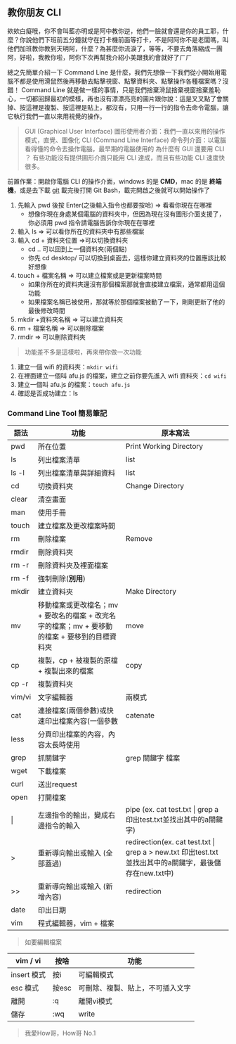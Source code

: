 ## 教你朋友 CLI
欸欸白癡哦，你不會叫藍亦明或是阿中教你逆，他們一臉就會還是你的員工耶，什麼？你說他們下班前五分鐘就守在打卡機前面等打卡，不是阿阿你不是老闆嗎，叫他們加班教你教到天明阿，什麼？為甚麼你流淚了，等等，不要去角落縮成一團阿，好啦，我教你啦，阿你下次再幫我介紹小美跟我約會就好了ㄏㄏ

總之先簡單介紹一下 Command Line 是什麼，我們先想像一下我們從小開始用電腦不都是使用滑鼠然後再移動去點擊視窗、點擊資料夾、點擊操作各種檔案嗎？沒錯！ Command Line 就是做一樣的事情，只是我們捨棄滑鼠捨棄視窗捨棄羞恥心，一切都回歸最初的模樣，再也沒有漂漂亮亮的圖片跟你說：這是叉叉點了會關掉、按這裡是複製、按這裡是貼上，都沒有，只用一行一行的指令去命令電腦，讓它執行我們一直以來用視覺的操作。

>GUI (Graphical User Interface) 圖形使用者介面：我們一直以來用的操作模式，直覺、圖像化
>CLI (Command Line Interface) 命令列介面：以電腦看得懂的命令去操作電腦，最早期的電腦使用的
>為什麼有 GUI 還要用 CLI ？ 有些功能沒有提供圖形介面只能用 CLI 達成，而且有些功能 CLI 速度快很多。

前置作業：開啟你電腦 CLI 的操作介面，windows 的是 **CMD**，mac 的是 **終端機**，或是去下載 [git](https://git-scm.com/) 載完後打開 Git Bash，載完開啟之後就可以開始操作了
1. 先輸入 pwd 後按 Enter(之後輸入指令也都要按哈) => 看看你現在在哪裡
     - 想像你現在身處某個電腦的資料夾中，但因為現在沒有圖形介面支援了，你必須用 pwd 指令請電腦告訴你你現在在哪裡
2. 輸入 ls => 可以看你所在的資料夾中有那些檔案
3. 輸入 cd + 資料夾位置 =>可以切換資料夾
    - cd \.\. 可以回到上一個資料夾(兩個點)
    - 你先 cd desktop/ 可以切換到桌面去，這樣你建立資料夾的位置應該比較好想像
4. touch + 檔案名稱 => 可以建立檔案或是更新檔案時間
    - 如果你所在的資料夾還沒有那個檔案那就會直接建立檔案，通常都用這個功能
    - 如果檔案名稱已被使用，那就等於那個檔案被動了一下，剛剛更新了他的最後修改時間
5. mkdir +資料夾名稱 => 可以建立資料夾
6. rm + 檔案名稱 => 可以刪除檔案
7. rmdir => 可以刪除資料夾

>功能差不多是這樣啦，再來帶你做一次功能

1. 建立一個 wifi 的資料夾：`mkdir wifi`
2. 在裡面建立一個叫 afu.js 的檔案，建立之前你要先進入 wifi 資料夾：`cd wifi`
3. 建立一個叫 afu.js 的檔案：`touch afu.js`
4. 確認是否成功建立：ls 

### Command Line Tool 簡易筆記

|   語法   |   功能   | 原本寫法 |
|---------|---------|---------|
| pwd     | 所在位置 |Print Working Directory|
| ls     | 列出檔案清單 |   list    |
| ls -l    | 列出檔案清單與詳細資料 |   list    |
| cd     | 切換資料夾 |Change Directory|
| clear  | 清空畫面 |       |
|man |使用手冊|
|touch|建立檔案及更改檔案時間|
|rm |刪除檔案|Remove|
|rmdir |刪除資料夾|
|rm -r |刪除資料夾及裡面檔案|
|rm -f |強制刪除(**別用**)|
|mkdir |建立資料夾|Make Directory|
|mv |移動檔案或更改檔名；mv + 要改名的檔案 + 改完名字的檔案；mv + 要移動的檔案 + 要移到的目標資料夾|move|
|cp |複製，cp + 被複製的原檔 + 複製出來的檔案|copy|
|cp -r|複製資料夾|
|vim/vi|文字編輯器|兩模式|
|cat|連接檔案(兩個參數)或快速印出檔案內容(一個參數|catenate
|less|分頁印出檔案的內容，內容太長時使用|
|grep|抓關鍵字|grep 關鍵字 檔案
|wget|下載檔案|
|curl|送出request
|open | 打開檔案|
|\| |左邊指令的輸出，變成右邊指令的輸入 |pipe (ex. cat test.txt \| grep a 印出test.txt並找出其中的a關鍵字)|
|>|重新導向輸出或輸入 (全部蓋過)|redirection(ex. cat test.txt \| grep a > new.txt 印出test.txt並找出其中的a關鍵字，最後儲存在new.txt中)|
|>>|重新導向輸出或輸入 (新增內容) |redirection|
|date|印出日期|
|vim|程式編輯器，vim + 檔案|


>如要編輯檔案

| vim / vi |   按啥   | 功能 |
|---------|---------|---------|
|insert 模式|按i|可編輯模式|
|esc 模式|按esc|可刪除、複製、貼上，不可插入文字|
|離開|:q|離開vi模式|
|儲存|:wq|write|

>我愛How哥，How哥 No.1
